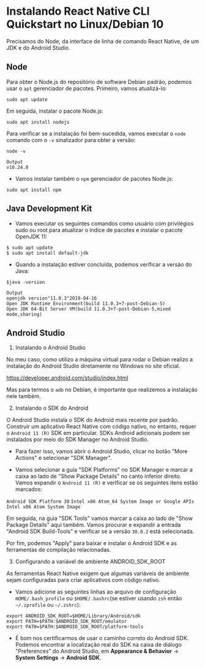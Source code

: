 # Instalando React Native CLI Quickstart no Linux/Debian 10

Precisamos do Node, da interface de linha de comando React Native, de um JDK e do Android Studio.

## Node

Para obter o Node.js do repositório de software Debian padrão, podemos usar o `apt` gerenciador de pacotes. Primeiro, vamos atualizá-lo:

```
sudo apt update
```

Em seguida, instalar o pacote Node.js:

```
sudo apt install nodejs
```

Para verificar se a instalação foi bem-sucedida, vamos executar o `node` comando com o `-v` sinalizador para obter a versão:

```
node -v
```

```
Output
v10.24.0
```

- Vamos instalar também o `npm` gerenciador de pacotes Node.js:

```
sudo apt install npm
```

## Java Development Kit

- Vamos executar os seguintes comandos como usuário com privilégios sudo ou root para atualizar o índice de pacotes e instalar o pacote OpenJDK 11:

```
$ sudo apt update
$ sudo apt install default-jdk
```

- Quando a instalação estiver concluída, podemos verificar a versão do Java:

```
$java -version
```

```
Output
openjdk version"11.0.3"2019-04-16
Open JDK Runtime Environment(build 11.0.3+7-post-Debian-5)
Open JDK 64-Bit Server VM(build 11.0.3+7-post-Debian-5,mixed mode,sharing)
```

## Android Studio 

1. Instalando o Android Studio

No meu caso, como utilizo a máquina virtual para rodar o Debian realizo a instalação do Android Studio diretamente no Windows no site oficial.

https://developer.android.com/studio/index.html

Mas para termos o `adb` no Debian, é importante que realizemos a instalação nele também.

2. Instalando o SDK do Android

O Android Studio instala o SDK do Android mais recente por padrão. Construir um aplicativo React Native com código nativo, no entanto, requer o `Android 11 (R)` SDK em particular. SDKs Android adicionais podem ser instalados por meio do SDK Manager no Android Studio.

- Para fazer isso, vamos abrir o Android Studio, clicar no botão "More Actions" e selecionar 
"SDK Manager".

- Vamos selecionar a guia "SDK Platforms" no SDK Manager e marcar a caixa ao lado de "Show Package Details" no canto inferior direito. Vamos expandir o `Android 11 (R)` e verificar se os seguintes itens estão marcados:

`Android SDK Platform 30`
`Intel x86 Atom_64 System Image or Google APIs Intel x86 Atom System Image`

Em seguida, na guia "SDK Tools" vamos marcar a caixa ao lado de "Show Package Details" aqui também. Vamos procurar e expandir a entrada "Android SDK Build-Tools" e verificar se a versão `30.0.2` está selecionada.

Por fim, podemos "Apply" para baixar e instalar o Android SDK e as ferramentas de compilação relacionadas.

3. Configurando a variável de ambiente ANDROID_SDK_ROOT

As ferramentas React Native exigem que algumas variáveis ​​de ambiente sejam configuradas para criar aplicativos com código nativo.

- Vamos adicione as seguintes linhas ao arquivo de configuração `HOME/.bash_profile` ou `$HOME/.bashrc`(se estiver usando `zsh` então `~/.zprofile` ou `~/.zshrc`):

``` 
export ANDROID_SDK_ROOT=$HOME/Library/Android/sdk
export PATH=$PATH:$ANDROID_SDK_ROOT/emulator
export PATH=$PATH:$ANDROID_SDK_ROOT/platform-tools
```

- É bom nos certificarmos de usar o caminho correto do Android SDK. Podemos encontrar a localização real do SDK na caixa de diálogo "Preferences" do Android Studio, em **Appearance & Behavior** → **System Settings** → **Android SDK**.